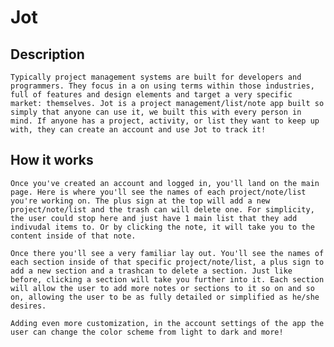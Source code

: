 # Jot

## Description
    Typically project management systems are built for developers and programmers. They focus in a on using terms within those industries, full of features and design elements and target a very specific market: themselves. Jot is a project management/list/note app built so simply that anyone can use it, we built this with every person in mind. If anyone has a project, activity, or list they want to keep up with, they can create an account and use Jot to track it! 

## How it works
    Once you've created an account and logged in, you'll land on the main page. Here is where you'll see the names of each project/note/list you're working on. The plus sign at the top will add a new project/note/list and the trash can will delete one. For simplicity, the user could stop here and just have 1 main list that they add indivudal items to. Or by clicking the note, it will take you to the content inside of that note. 
    
    Once there you'll see a very familiar lay out. You'll see the names of each section inside of that specific project/note/list, a plus sign to add a new section and a trashcan to delete a section. Just like before, clicking a section will take you further into it. Each section will allow the user to add more notes or sections to it so on and so on, allowing the user to be as fully detailed or simplified as he/she desires. 

    Adding even more customization, in the account settings of the app the user can change the color scheme from light to dark and more!